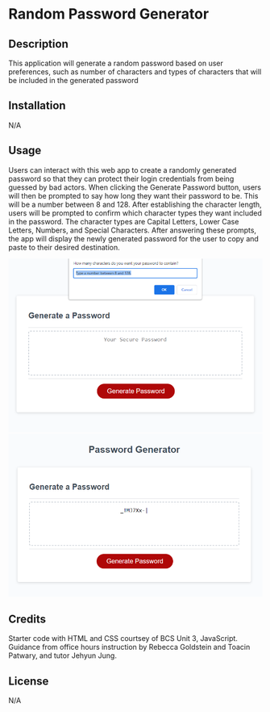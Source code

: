 # Random Password Generator
## Description

This application will generate a random password based on user preferences, such as number of characters and types of characters that will be included in the generated password


## Installation

N/A

## Usage

Users can interact with this web app to create a randomly generated password so that they can protect their login credentials from being guessed by bad actors. When clicking the Generate Password button, users will then be prompted to say how long they want their password to be. This will be a number between 8 and 128. After establishing the character length, users will be prompted to confirm which character types they want included in the password. The character types are Capital Letters, Lower Case Letters, Numbers, and Special Characters. After answering these prompts, the app will display the newly generated password for the user to copy and paste to their desired destination.  

![alt text](./assets/Length-Prompt.PNG)
![alt text](./assets/Final-Password.PNG)

## Credits

Starter code with HTML and CSS courtsey of BCS Unit 3, JavaScript. Guidance from office hours instruction by Rebecca Goldstein and Toacin Patwary, and tutor Jehyun Jung.

## License

N/A